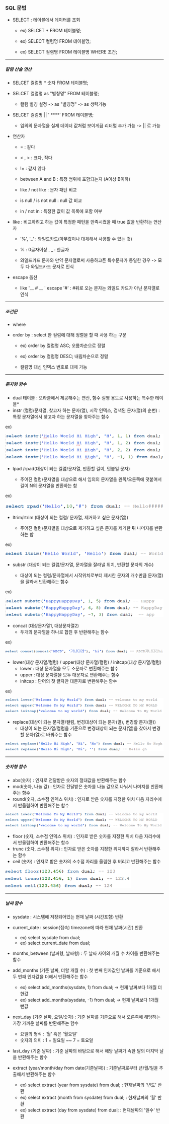 ### SQL 문법

- SELECT : 테이블에서 데이터를 조회
  
  - ex) SELCET * FROM 테이블명;
    
  - ex) SELECT 컬럼명 FROM 테이블명;
    
  - ex) SELECT 컬렴명 FROM 테이블명 WHERE 조건;
    
------------------------------------------------------------------------------------------------------------------------------

##### 칼럼 산술 연산

- SELCET 컬럼명 * 숫자 FROM 테이블명;
  
- SELCET 컬럼명 as "별칭명" FROM 테이블명;
  
  - 컬럼 별칭 설정 -> as "별칭명" -> as 생략가능
- SELCET 컬럼명 || ' ****' FROM 테이블명;
  
  - 임의의 문자열을 실제 데이터 값처럼 보이게끔 리터럴 추가 가능 -> || 로 가능
- 연산자
  
  - = : 같다
    
  - < , > : 크다, 작다
    
  - != : 같지 않다
    
  - between A and B : 특정 범위에 포함되는지 (A이상 B이하)
    
  - like / not like : 문자 패턴 비교
    
  - is null / is not null : null 값 비교
    
  - in / not in : 특정한 값이 값 목록에 포함 여부
    

- like : 비교하려고 하는 값이 특정한 패턴을 만족시켰을 때 true 값을 반환하는 연산자
  
  - '%', '_' : 와일드카드(아무값이나 대체해서 사용할 수 있는 것)
    
  - % : 0글자이상 , _ : 한글자
    
  - 와일드카드 문자와 만약 문자열로써 사용하고픈 특수문자가 동일한 경우 -> 모두 다 와일드카드 문자로 인식
    
- escape 옵션
  
  - like '__ # __ ' escape '#' : #뒤로 오는 문자는 와일드 카드가 아닌 문자열로 인식

------------------------------------------------------------------------------------------------------------------------------

##### 조건문

- where
  
- order by : select 한 컬럼에 대해 정렬을 할 때 사용 하는 구문
  
  - ex) order by 컬럼명 ASC; 오름차순으로 정렬
    
  - ex) order by 컬럼명 DESC; 내림차순으로 정렬
    
  - 컬럼명 대신 인덱스 번호로 대체 가능
    
------------------------------------------------------------------------------------------------------------------------------

##### 문자형 함수

* dual 테이블 : 오라클에서 제공해주는 연산, 함수 실행 용도로 사용하는 특수한 테이블*    
* instr (컬럼/문자열, 찾고자 하는 문자(열), 시작 인덱스, 검색된 문자(열)의 순번) : 특정 문자열에서 찾고자 하는 문자열을 찾아주는 함수

ex)

<img src = "https://github.com/DeveloperDulli/T.I.L/blob/master/SQL/img/sql_instr.png">

* lpad /rpad(대상이 되는 컬럼/문자열, 반환할 길이, 덧붙일 문자)
  
  * 주어진 컬럼/문자열을 대상으로 해서 임의의 문자열을 왼쪽/오른쪽에 덧붙여서 길이 N의 문자열을 반환하는 함

ex)   

<img src = "https://github.com/DeveloperDulli/T.I.L/blob/master/SQL/img/sql_rpad.png"> 

* ltrim/rtrim (대상이 되는 컬럼/ 문자열, 제거하고 싶은 문자(열))
  
  * 주어진 컬럼/문자열을 대상으로 제거하고 싶은 문자를 제거한 뒤 나머지를 반환하는 함

ex)    

<img src = "https://github.com/DeveloperDulli/T.I.L/blob/master/SQL/img/sql_ltrim.png">

* substr (대상이 되는 컬럼/문자열, 문자열을 잘라낼 위치, 반환할 문자의 개수)
  
  * 대상이 되는 컬럼/문자열에서 시작위치로부터 제시한 문자의 개수만큼 문자(열)을 잘라서 반환해주는 함수

ex)

<img src = "https://github.com/DeveloperDulli/T.I.L/blob/master/SQL/img/sql_substr.png">

* concat (대상문자열1, 대상문자열2) 
  * 두개의 문자열을 하나로 합친 후 반환해주는 함수

ex)

<img src = "https://github.com/DeveloperDulli/T.I.L/blob/master/SQL/img/sql_concat.png">

* lower(대상 문자열/컬럼) / upper(대상 문자열/컬럼) / initcap(대상 문자열/컬럼)
  * lower : 대상 문자열을 모두 소문자로 변환해주는 함수
  * upper : 대상 문자열을 모두 대문자로 변환해주는 함수
  * initcap : 단어의 첫 글자만 대문자로 변환해주는 함수

ex)

<img src = "https://github.com/DeveloperDulli/T.I.L/blob/master/SQL/img/sql_lower_upper_initcap.png">

* replace(대상이 되는 문자열/컬럼, 변경대상이 되는 문자(열), 변경할 문자(열))
  * 대상이 되는 문자열/컬럼을 기준으로 변경대상이 되는 문자(열)을 찾아서 변경할 문자(열)로 바꿔주는 함수

<img src = "https://github.com/DeveloperDulli/T.I.L/blob/master/SQL/img/sql_replace.png">

------------------------------------------------------------------------------------------------------------------------------

##### 숫자형 함수

* abs(숫자) : 인자로 전달받은 숫자의 절대값을 반환해주는 함수
* mod(숫자, 나눌 값) : 인자로 전달받은 숫자를 나눌 값으로 나눠서 나머지를 반환해주는 함수
* round(숫자, 소수점 인덱스 위치) : 인자로 받은 숫자를 지정한 위치 다음 자리수에서 반올림하여 반환해주는 함수

<img src = "https://github.com/DeveloperDulli/T.I.L/blob/master/SQL/img/sql_lower_upper_initcap.png">

* floor (숫자, 소수점 인덱스 위치) :  인자로 받은 숫자를 지정한 위치 다음 자리수에서 반올림하여 반환해주는 함수
* trunc (숫자, 소수점 위치) : 인자로 받은 숫자를 지정한 위치까지 잘라서 반환해주는 함수
* ceil (숫자) : 인자로 받은 숫자의 소수점 자리를 올림한 후 버리고 반환해주는 함수

<img src = "https://github.com/DeveloperDulli/T.I.L/blob/master/SQL/img/sql_floor_trunc_ceil.png">

------------------------------------------------------------------------------------------------------------------------------

##### 날씨 함수

* sysdate : 시스템에 저장되어있는 현재 날짜 (시간포함) 반환
* current_date : session(접속) timezone에 따라 현재 날짜(시간) 반환
  * ex) select sysdate from dual;
  * ex) select current_date from dual;

* months_between (날짜형, 날짜형) : 두 날짜 사이의 개월 수 차이를 반환해주는 함수
* add_months (기준 날짜, 더할 개월 수) : 첫 번째 인자값인 날짜를 기준으로 해서 두 번째 인자값을 더해서 반환해주는 함수
  * ex) select add_months(sysdate, 1) from dual; -> 현재 날짜보다 1개월 더한값
  * ex) select add_months(sysdate, -1) from dual; -> 현재 날짜보다 1개월 뺀값

* next_day (기준 날짜, 요일/숫자) : 기준 날짜를 기준으로 해서 오른족에 해당하는 가장 가까운 날짜를 반환해주는 함수
  * 요일의 형식 : '월' 혹은 '월요일'
  * 숫자의 의미 : 1 = 일요일 ~~ 7 = 토요일

* last_day (기준 날짜) : 기준 날짜의 바탕으로 해서 해당 날짜가 속한 달의 마지막 날을 반환해주는 함수
* extract (year/month/day from date(기준날짜)) : 기준날짜로부터 년/월/일을 추출해서 반환해주는 함수
  * ex) select extract (year from sysdate) from dual; : 현재날짜의 '년도' 반환
  * ex) select extract (month from sysdate) from dual; : 현재날짜의 '월' 반환
  * ex) select extract (day from sysdate) from dual; : 현재날짜의 '일수' 반환
